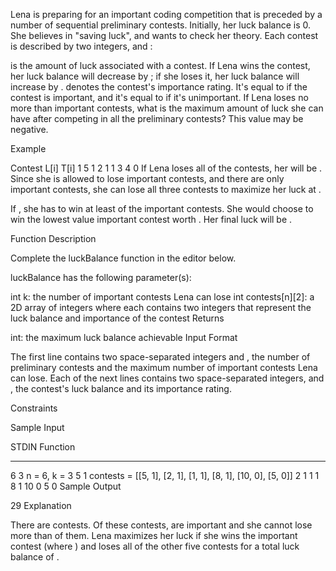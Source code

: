 Lena is preparing for an important coding competition that is preceded by a number of sequential preliminary contests. Initially, her luck balance is 0. She believes in "saving luck", and wants to check her theory. Each contest is described by two integers,  and :

 is the amount of luck associated with a contest. If Lena wins the contest, her luck balance will decrease by ; if she loses it, her luck balance will increase by .
 denotes the contest's importance rating. It's equal to  if the contest is important, and it's equal to  if it's unimportant.
If Lena loses no more than  important contests, what is the maximum amount of luck she can have after competing in all the preliminary contests? This value may be negative.

Example



Contest		L[i]	T[i]
1		5	1
2		1	1
3		4	0
If Lena loses all of the contests, her will be . Since she is allowed to lose  important contests, and there are only  important contests, she can lose all three contests to maximize her luck at .

If , she has to win at least  of the  important contests. She would choose to win the lowest value important contest worth . Her final luck will be .

Function Description

Complete the luckBalance function in the editor below.

luckBalance has the following parameter(s):

int k: the number of important contests Lena can lose
int contests[n][2]: a 2D array of integers where each  contains two integers that represent the luck balance and importance of the  contest
Returns

int: the maximum luck balance achievable
Input Format

The first line contains two space-separated integers  and , the number of preliminary contests and the maximum number of important contests Lena can lose.
Each of the next  lines contains two space-separated integers,  and , the contest's luck balance and its importance rating.

Constraints

Sample Input

STDIN       Function
-----       --------
6 3         n = 6, k = 3
5 1         contests = [[5, 1], [2, 1], [1, 1], [8, 1], [10, 0], [5, 0]]
2 1
1 1
8 1
10 0
5 0
Sample Output

29
Explanation

There are  contests. Of these contests,  are important and she cannot lose more than  of them. Lena maximizes her luck if she wins the  important contest (where ) and loses all of the other five contests for a total luck balance of .
